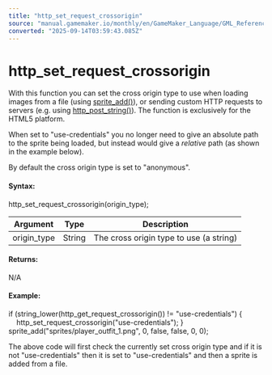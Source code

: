 ```yaml
---
title: "http_set_request_crossorigin"
source: "manual.gamemaker.io/monthly/en/GameMaker_Language/GML_Reference/Asynchronous_Functions/HTTP/http_set_request_crossorigin.htm"
converted: "2025-09-14T03:59:43.085Z"
---
```


# http\_set\_request\_crossorigin

With this function you can set the cross origin type to use when loading images from a file (using [sprite\_add()](../../Asset_Management/Sprites/Sprite_Manipulation/sprite_add.md)), or sending custom HTTP requests to servers (e.g. using [http\_post\_string()](http_post_string.htm)). The function is exclusively for the HTML5 platform.

When set to "use-credentials" you no longer need to give an absolute path to the sprite being loaded, but instead would give a _relative_ path (as shown in the example below).

By default the cross origin type is set to "anonymous".

#### Syntax:

http\_set\_request\_crossorigin(origin\_type);

| Argument | Type | Description |
| --- | --- | --- |
| origin_type | String | The cross origin type to use (a string) |

#### Returns:

N/A

#### Example:

if (string\_lower(http\_get\_request\_crossorigin()) != "use-credentials")
{
    http\_set\_request\_crossorigin("use-credentials");
}
sprite\_add("sprites/player\_outfit\_1.png", 0, false, false, 0, 0);

The above code will first check the currently set cross origin type and if it is not "use-credentials" then it is set to "use-credentials" and then a sprite is added from a file.
